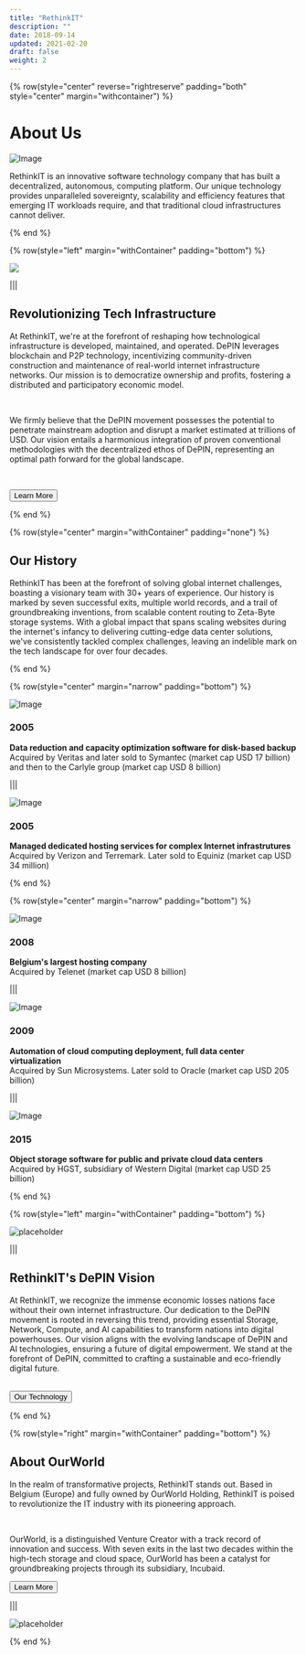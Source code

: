 ```yaml
---
title: "RethinkIT"
description: ""
date: 2018-09-14
updated: 2021-02-20
draft: false
weight: 2
---
```


<!-- section 1 (header) -->

{% row(style="center" reverse="rightreserve" padding="both" style="center" margin="withcontainer") %}

<div class="px-4 md:px-16 lg:px-28">


  # About Us

  ![Image](./img/datacenter.png#md#mx-auto)

  <p>RethinkIT is an innovative software technology company that has built a decentralized, autonomous, computing platform. Our unique technology provides unparalleled sovereignty, scalability and efficiency features that emerging IT workloads require, and that traditional cloud infrastructures cannot deliver.</p>

</div>

{% end %}

<!-- section 2 about -->

{% row(style="left" margin="withContainer" padding="bottom") %}

<div class="container mx-auto"> 

  ![](./img/img_section.png#mx-auto)

</div>

|||

<div class="container mx-auto"> 

  ## Revolutionizing Tech Infrastructure

 At RethinkIT, we're at the forefront of reshaping how technological infrastructure is developed, maintained, and operated. DePIN leverages blockchain and P2P technology, incentivizing community-driven construction and maintenance of real-world internet infrastructure networks. Our mission is to democratize ownership and profits, fostering a distributed and participatory economic model.

 <br>
 
 We firmly believe that the DePIN movement possesses the potential to penetrate mainstream adoption and disrupt a market estimated at trillions of USD. Our vision entails a harmonious integration of proven conventional methodologies with the decentralized ethos of DePIN, representing an optimal path forward for the global landscape.


  <br>

  <button onclick="/about">Learn More</button>
</div>

{% end %}



<!-- section 3 (TECH) -->

{% row(style="center" margin="withContainer" padding="none") %}

<div class="container mx-auto"> 

  ## Our History

  <p>RethinkIT has been at the forefront of solving global internet challenges, boasting a visionary team with 30+ years of experience. Our history is marked by seven successful exits, multiple world records, and a trail of groundbreaking inventions, from scalable content routing to Zeta-Byte storage systems. With a global impact that spans scaling websites during the internet's infancy to delivering cutting-edge data center solutions, we've consistently tackled complex challenges, leaving an indelible mark on the tech landscape for over four decades.</p>
</div>

{% end %}

<!-- section 3 (TECH-ROW1) -->

{% row(style="center" margin="narrow" padding="bottom") %}

<div class="mx-4 my-4">

  ![Image](./img/logo1.png#md#mx-auto)

 ### 2005
  **Data reduction and capacity optimization software for disk-based backup** 
  <br>
  Acquired by Veritas and later sold to Symantec (market cap USD 17 billion) and then to the Carlyle group (market cap USD 8 billion)

</div>

|||

<div class="mx-4 my-4">

  ![Image](./img/logo2.png#md#mx-auto)

  ### 2005
  **Managed dedicated hosting services for complex Internet infrastrutures**
  <br>
  Acquired by Verizon and Terremark. Later sold to Equiniz (market cap USD 34 million)
</div>

{% end %}

<!-- section 3 (TECH-ROW2) -->

{% row(style="center" margin="narrow" padding="bottom") %}

<div class="mx-4 my-4">

  ![Image](./img/logo3.png#md#mx-auto)

  ### 2008
  **Belgium's largest hosting company**
  <br>
  Acquired by Telenet (market cap USD 8 billion)
</div>

|||

<div class="mx-4 my-4">

  ![Image](./img/logo4.png#md#mx-auto)

  ### 2009
  **Automation of cloud computing deployment, full data center virtualization**
  <br>
   Acquired by Sun Microsystems. Later sold to Oracle (market cap USD 205 billion)
</div>

|||

<div class="mx-4 my-4">

  ![Image](./img/logo5.png#md#mx-auto)

  ### 2015
  **Object storage software for public and private cloud data centers**
  <br>
  Acquired by HGST, subsidiary of Western Digital (market cap USD 25 billion)
 
</div>

{% end %}

<!-- section 4 solutions -->

{% row(style="left" margin="withContainer" padding="bottom") %}

![placeholder](./img/img_section.png#mx-auto)

|||

## RethinkIT's DePIN Vision


<p>At RethinkIT, we recognize the immense economic losses nations face without their own internet infrastructure. Our dedication to the DePIN movement is rooted in reversing this trend, providing essential Storage, Network, Compute, and AI capabilities to transform nations into digital powerhouses. Our vision aligns with the evolving landscape of DePIN and AI technologies, ensuring a future of digital empowerment. We stand at the forefront of DePIN, committed to crafting a sustainable and eco-friendly digital future.</p>

<br>

<button onclick="yourlink">
  Our Technology
</button>

{% end %}

<!-- section 5 news -->

{% row(style="right" margin="withContainer" padding="bottom") %}

## About OurWorld

<p>In the realm of transformative projects, RethinkIT stands out. Based in Belgium (Europe) and fully owned by OurWorld Holding, RethinkIT is poised to revolutionize the IT industry with its pioneering approach.
</p>

<br>
<p>OurWorld, is a distinguished Venture Creator with a track record of innovation and success. With seven exits in the last two decades within the high-tech storage and cloud space, OurWorld has been a catalyst for groundbreaking projects through its subsidiary, Incubaid.
</p>

<button onclick="https://ourworld.tf/ ">
  Learn More
</button>

|||

![placeholder](./img/img_section.png#mx-auto)

{% end %}

